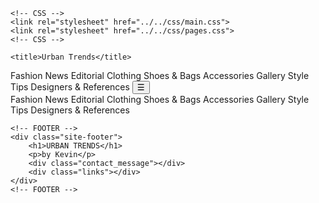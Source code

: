 <html lang="en">
<head>
    <meta charset="UTF-8">
    <meta name="viewport" content="width=device-width, initial-scale=1.0">
    <meta name="description" content="Urban Trends - Your go-to fashion destination for accessories, shoes, bags, and the latest trends.">
    <link rel="icon" type="image/x-icon" href="../../img/logo.svg">

    <!-- CSS -->
    <link rel="stylesheet" href="../../css/main.css">
    <link rel="stylesheet" href="../../css/pages.css">
    <!-- CSS -->

    <title>Urban Trends</title>
</head>
<body>
    <!-- HEADER -->
    <div class="site-header">
        <a href="../homepage/index.html"><span id="logo"></span></a>
        <a onclick="transition('../fashion_design/index.html')">Fashion News</a>
        <a onclick="transition('../editorial/index.html')">Editorial</a>
        <a onclick="transition('../clothing/index.html')">Clothing</a>
        <a onclick="transition('../shoes_bags/index.html')">Shoes & Bags</a>
        <a onclick="transition('../accessories/index.html')">Accessories</a>
        <a onclick="transition('../styles_fashion_gallery/index.html')">Gallery</a>
        <a onclick="transition('../tips_and_tricks_combinations/index.html')">Style Tips</a>
        <a onclick="transition('../designers_references/index.html')">Designers & References</a>
        <button onclick="hamburger()">☰</button>
    </div>
    <div class="container">
        <div class="hamburger hidden" id="hamburger">
            <a onclick="transition('../fashion_design/index.html')">Fashion News</a>
            <a onclick="transition('../editorial/index.html')">Editorial</a>
            <a onclick="transition('../clothing/index.html')">Clothing</a>
            <a onclick="transition('../shoes_bags/index.html')">Shoes & Bags</a>
            <a onclick="transition('../accessories/index.html')">Accessories</a>
            <a onclick="transition('../styles_fashion_gallery/index.html')">Gallery</a>
            <a onclick="transition('../tips_and_tricks_combinations/index.html')">Style Tips</a>
            <a onclick="transition('../designers_references/index.html')">Designers & References</a>
        </div>
    </div>
    <!-- HEADER -->

    
    <!-- FOOTER -->
    <div class="site-footer">
        <h1>URBAN TRENDS</h1>
        <p>by Kevin</p>
        <div class="contact_message"></div>
        <div class="links"></div>
    </div>
    <!-- FOOTER -->
</body>
<script src="app.js"></script>
<script src="../../css/layout/transition.js"></script>
<script src="../../css/layout/header.js"></script>
</html>